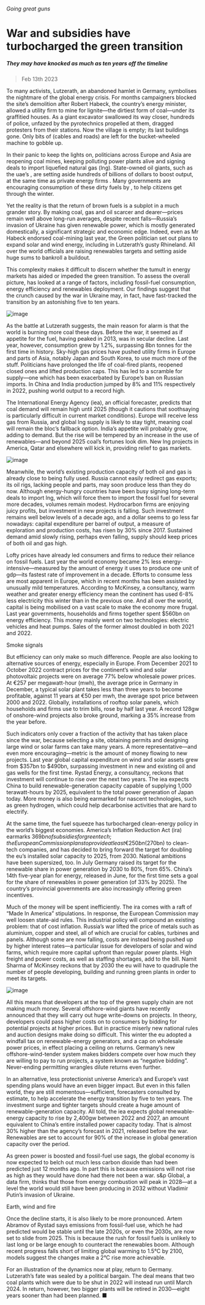 ###### Going great guns
# War and subsidies have turbocharged the green transition 
##### They may have knocked as much as ten years off the timeline 
> Feb 13th 2023 
To many activists, Lutzerath, an abandoned hamlet in Germany, symbolises the nightmare of the global energy crisis. For months campaigners blocked the site’s demolition after Robert Habeck, the country’s energy minister, allowed a utility firm to mine for lignite—the dirtiest form of coal—under its graffitied houses. As a giant excavator swallowed its way closer, hundreds of police, unfazed by the pyrotechnics propelled at them, dragged protesters from their stations. Now the village is empty; its last buildings gone. Only bits of  (cables and roads) are left for the bucket-wheeled machine to gobble up. 
In their panic to keep the lights on, politicians across Europe and Asia are reopening coal mines, keeping polluting power plants alive and signing deals to import liquefied natural gas (lng). State-owned oil giants, such as the uae’s , are setting aside hundreds of billions of dollars to boost output, at the same time as private energy firms . Many governments are encouraging consumption of these dirty fuels by , to help citizens get through the winter. 
Yet the reality is that the return of brown fuels is a subplot in a much grander story. By making coal, gas and oil scarcer and dearer—prices remain well above long-run averages, despite recent falls—Russia’s invasion of Ukraine has given renewable power, which is mostly generated domestically, a significant strategic and economic edge. Indeed, even as Mr Habeck endorsed coal-mining last year, the Green politician set out plans to expand solar and wind energy, including in Lutzerath’s gusty Rhineland. All over the world officials are raising renewables targets and setting aside huge sums to bankroll a buildout. 
This complexity makes it difficult to discern whether the tumult in energy markets has aided or impeded the green transition. To assess the overall picture,  has looked at a range of factors, including fossil-fuel consumption, energy efficiency and renewables deployment. Our findings suggest that the crunch caused by the war in Ukraine may, in fact, have fast-tracked the transition by an astonishing five to ten years. 
![image](images/20230218_FNC811.png) 

As the battle at Lutzerath suggests, the main reason for alarm is that the world is burning more coal these days. Before the war, it seemed as if appetite for the fuel, having peaked in 2013, was in secular decline. Last year, however, consumption grew by 1.2%, surpassing 8bn tonnes for the first time in history. Sky-high gas prices have pushed utility firms in Europe and parts of Asia, notably Japan and South Korea, to use much more of the stuff. Politicians have prolonged the life of coal-fired plants, reopened closed ones and lifted production caps. This has led to a scramble for supply—one which has been exacerbated by Europe’s ban on Russian imports. In China and India production jumped by 8% and 11% respectively in 2022, pushing world output to a record high. 
The International Energy Agency (iea), an official forecaster, predicts that coal demand will remain high until 2025 (though it cautions that soothsaying is particularly difficult in current market conditions). Europe will receive less gas from Russia, and global lng supply is likely to stay tight, meaning coal will remain the bloc’s fallback option. India’s appetite will probably grow, adding to demand. But the rise will be tempered by an increase in the use of renewables—and beyond 2025 coal’s fortunes look dim. New lng projects in America, Qatar and elsewhere will kick in, providing relief to gas markets. 
![image](images/20230218_FNC804.png) 

Meanwhile, the world’s existing production capacity of both oil and gas is already close to being fully used. Russia cannot easily redirect gas exports; its oil rigs, lacking people and parts, may soon produce less than they do now. Although energy-hungry countries have been busy signing long-term deals to import lng, which will force them to import the fossil fuel for several more decades, volumes remain modest. Hydrocarbon firms are enjoying juicy profits, but investment in new projects is falling. Such investment remains well below levels of a decade ago, and a dollar seems to go less far nowadays: capital expenditure per barrel of output, a measure of exploration and production costs, has risen by 30% since 2017. Sustained demand amid slowly rising, perhaps even falling, supply should keep prices of both oil and gas high. 
Lofty prices have already led consumers and firms to reduce their reliance on fossil fuels. Last year the world economy became 2% less energy-intensive—measured by the amount of energy it uses to produce one unit of gdp—its fastest rate of improvement in a decade. Efforts to consume less are most apparent in Europe, which in recent months has been assisted by unusually mild temperatures. According to McKinsey, a consultancy, warm weather and greater energy efficiency mean the continent has used 6-8% less electricity this winter than in the previous one. And all over the world, capital is being mobilised on a vast scale to make the economy more frugal. Last year governments, households and firms together spent $560bn on energy efficiency. This money mainly went on two technologies: electric vehicles and heat pumps. Sales of the former almost doubled in both 2021 and 2022. 
Smoke signals
But efficiency can only make so much difference. People are also looking to alternative sources of energy, especially in Europe. From December 2021 to October 2022 contract prices for the continent’s wind and solar photovoltaic projects were on average 77% below wholesale power prices. At €257 per megawatt-hour (mwh), the average price in Germany in December, a typical solar plant takes less than three years to become profitable, against 11 years at €50 per mwh, the average spot price between 2000 and 2022. Globally, installations of rooftop solar panels, which households and firms use to trim bills, rose by half last year. A record 128gw of onshore-wind projects also broke ground, marking a 35% increase from the year before.
Such indicators only cover a fraction of the activity that has taken place since the war, because selecting a site, obtaining permits and designing large wind or solar farms can take many years. A more representative—and even more encouraging—metric is the amount of money flowing to new projects. Last year global capital expenditure on wind and solar assets grew from $357bn to $490bn, surpassing investment in new and existing oil and gas wells for the first time. Rystad Energy, a consultancy, reckons that investment will continue to rise over the next two years. The iea expects China to build renewable-generation capacity capable of supplying 1,000 terawatt-hours by 2025, equivalent to the total power generation of Japan today. More money is also being earmarked for nascent technologies, such as green hydrogen, which could help decarbonise activities that are hard to electrify. 
At the same time, the fuel squeeze has turbocharged clean-energy policy in the world’s biggest economies. America’s Inflation Reduction Act (ira) earmarks $369bn of subsidies for green tech; the European Commission plans to provide at least €250bn ($270bn) to clean-tech companies, and has decided to bring forward the target for doubling the eu’s installed solar capacity to 2025, from 2030. National ambitions have been supersized, too. In July Germany raised its target for the renewable share in power generation by 2030 to 80%, from 65%. China’s 14th five-year plan for energy, released in June, for the first time sets a goal for the share of renewables in power generation (of 33% by 2025). The country’s provincial governments are also increasingly offering green incentives. 
Much of the money will be spent inefficiently. The ira comes with a raft of “Made In America” stipulations. In response, the European Commission may well loosen state-aid rules. This industrial policy will compound an existing problem: that of cost inflation. Russia’s war lifted the price of metals such as aluminium, copper and steel, all of which are crucial for cables, turbines and panels. Although some  are now falling, costs are instead being pushed up by higher interest rates—a particular issue for developers of solar and wind farms, which require more capital upfront than regular power plants. High freight and power costs, as well as staffing shortages, add to the bill. Namit Sharma of McKinsey reckons that by 2030 the eu will have to quadruple the number of people developing, building and running green plants in order to meet its targets. 
![image](images/20230218_FNC815.png) 

All this means that developers at the top of the green supply chain are not making much money. Several offshore-wind giants have recently announced that they will carry out huge write-downs on projects. In theory, developers could pass higher costs on to consumers by bidding for potential projects at higher prices. But in practice miserly new national rules and auction designs make doing so difficult. This winter the eu adopted a windfall tax on renewable-energy generators, and a cap on wholesale power prices, in effect placing a ceiling on returns. Germany’s new offshore-wind-tender system makes bidders compete over how much they are willing to pay to run projects, a system known as “negative bidding”. Never-ending permitting wrangles dilute returns even further. 
In an alternative, less protectionist universe America’s and Europe’s vast spending plans would have an even bigger impact. But even in this fallen world, they are still momentous—sufficient, forecasters consulted by  estimate, to help accelerate the energy transition by five to ten years. The investment surge and tighter targets should create a huge amount of renewable-generation capacity. All told, the iea expects global renewable-energy capacity to rise by 2,400gw between 2022 and 2027, an amount equivalent to China’s entire installed power capacity today. That is almost 30% higher than the agency’s forecast in 2021, released before the war. Renewables are set to account for 90% of the increase in global generation capacity over the period. 
As green power is boosted and fossil-fuel use sags, the global economy is now expected to belch out much less carbon dioxide than had been predicted just 12 months ago. In part this is because emissions will not rise as high as they would have done had there not been a war. s&amp;p Global, a data firm, thinks that those from energy combustion will peak in 2028—at a level the world would still have been producing in 2032 without Vladimir Putin’s invasion of Ukraine. 
Earth, wind and fire
Once the decline starts, it is also likely to be more pronounced. Artem Abramov of Rystad says emissions from fossil-fuel use, which he had predicted would be stable until the late 2020s, or even the 2030s, are now set to slide from 2025. This is because the rush for fossil fuels is unlikely to last long or be large enough to counteract the renewables boom. Although recent progress falls short of limiting global warming to 1.5°C by 2100, models suggest the changes make a 2°C rise more achievable. 
For an illustration of the dynamics now at play, return to Germany. Lutzerath’s fate was sealed by a political bargain. The deal means that two coal plants which were due to be shut in 2022 will instead run until March 2024. In return, however, two bigger plants will be retired in 2030—eight years sooner than had been planned. ■


